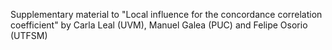 Supplementary material to "Local influence for the concordance correlation coefficient" by Carla Leal (UVM), Manuel Galea (PUC) and Felipe Osorio (UTFSM)
